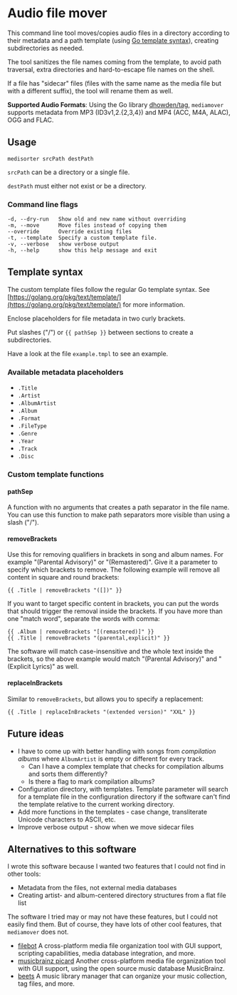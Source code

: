 # Audio file mover

This command line tool moves/copies audio files in a directory according
to their metadata and a path template (using [Go template
syntax](https://pkg.go.dev/text/template)), creating subdirectories as
needed.

The tool sanitizes the file names coming from the template, to avoid path
traversal, extra directories and hard-to-escape file names on the shell.

If a file has "sidecar" files (files with the same name as the media file
but with a different suffix), the tool will rename them as well.

**Supported Audio Formats**: Using the Go library
[dhowden/tag](https://github.com/dhowden/tag), `mediamover` supports
metadata from  MP3 (ID3v1,2.{2,3,4}) and MP4 (ACC, M4A, ALAC), OGG and
FLAC.

## Usage

```shell
medisorter srcPath destPath
```

`srcPath` can be a directory or a single file.

`destPath` must either not exist or be a directory.

### Command line flags

    -d, --dry-run   Show old and new name without overriding
    -m, --move      Move files instead of copying them
    --override      Override existing files
    -t, --template  Specify a custom template file.
    -v, --verbose   show verbose output
    -h, --help      show this help message and exit

## Template syntax

The custom template files follow the regular Go template syntax. See
[https://golang.org/pkg/text/template/](https://golang.org/pkg/text/template/)
for more information.

Enclose placeholders for file metadata in two curly brackets.

Put slashes ("/") or `{{ pathSep }}` between sections to create a subdirectories.

Have a look at the file `example.tmpl` to see an example.

### Available metadata placeholders

- `.Title`
- `.Artist`
- `.AlbumArtist`
- `.Album`
- `.Format`
- `.FileType`
- `.Genre`
- `.Year`
- `.Track`
- `.Disc`

### Custom template functions

#### pathSep

A function with no arguments that creates a path separator in the file name.
You can use this function to make path separators more visible than using
a slash ("/").

#### removeBrackets

Use this for removing qualifiers in brackets in song and album names.
For example "(Parental Advisory)" or "(Remastered)".
Give it a parameter to specify which brackets to remove. The following example
will remove all content in square and round brackets:

```
{{ .Title | removeBrackets "([])" }}
```

If you want to target specific content in brackets, you can put the words that
should trigger the removal inside the brackets. If you have more than one
"match word", separate the words with comma:

```
{{ .Album | removeBrackets "[(remastered)]" }}
{{ .Title | removeBrackets "(parental,explicit)" }}
```

The software will match case-insensitive and the whole text inside the brackets,
so the above example would match "(Parental Advisory)" and "(Explicit Lyrics)"
as well.

#### replaceInBrackets

Similar to `removeBrackets`, but allows you to specify a replacement:

```
{{ .Title | replaceInBrackets "(extended version)" "XXL" }}
```

## Future ideas

- I have to come up with better handling with songs from *compilation albums* where
   `AlbumArtist` is empty or different for every track.
  - Can I have a complex template that checks for compilation albums and sorts them differently?
  - Is there a flag to mark compilation albums?
- Configuration directory, with templates. Template parameter will search for a
    template file in the configuration directory if the software can't find the
    template relative to the current working directory.
- Add more functions in the templates - case change, transliterate Unicode
    characters to ASCII, etc.
- Improve verbose output - show when we move sidecar files

## Alternatives to this software

I wrote this software because I wanted two features that I could not find in other tools:

- Metadata from the files, not external media databases
- Creating artist- and album-centered directory structures from a flat file list

The software I tried may or may not have these features, but I could not
easily find them. But of course, they have lots of other cool features,
that `mediamover` does not.

- [filebot](https://www.filebot.net/) A cross-platform media file organization
    tool with GUI support, scripting capabilities, media database integration, and more.
- [musicbrainz picard](https://picard.musicbrainz.org/) Another cross-platform 
     media file organization tool with GUI support, using the open source music database MusicBrainz.
- [beets](https://beets.io/) A music library manager that can organize your music 
     collection, tag files, and more.
